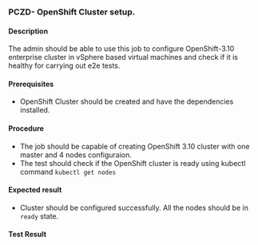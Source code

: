 ### PCZD- OpenShift Cluster setup.

#### Description

The admin should be able to use this job to configure OpenShift-3.10 enterprise cluster in vSphere based virtual machines and check if it is healthy for carrying out e2e tests.

#### Prerequisites

- OpenShift Cluster should be created and have the dependencies installed.

#### Procedure

- The job should be capable of creating OpenShift 3.10 cluster with one master and 4 nodes configuraion. 
- The test should check if the OpenShift cluster is ready using kubectl command ```kubectl get nodes```

#### Expected result

- Cluster should be configured successfully. All the nodes should be in `ready` state.

#### Test Result
